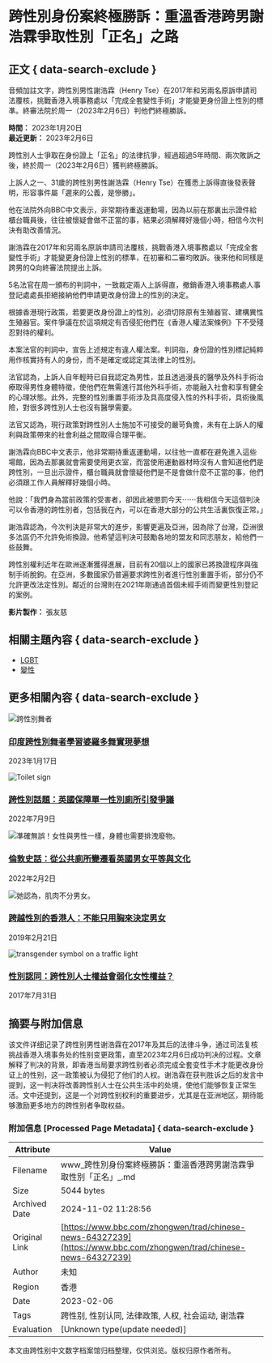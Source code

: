 # 跨性別身份案終極勝訴：重溫香港跨男謝浩霖爭取性別「正名」之路

## 正文 { data-search-exclude }


音頻加註文字，跨性別男性謝浩霖（Henry Tse）在2017年和另兩名原訴申請司法覆核，挑戰香港入境事務處以「完成全套變性手術」才能變更身份證上性別的標凖。終審法院於周一（2023年2月6日）判他們終極勝訴。

**時間：** 2023年1月20日  
**最近更新：** 2023年2月6日  

跨性別人士爭取在身份證上「正名」的法律抗爭，經過超過5年時間、兩次敗訴之後，終於周一（2023年2月6日）獲判終極勝訴。

上訴人之一、31歲的跨性別男性謝浩霖（Henry Tse）在獲悉上訴得直後發表聲明，形容事件屬「遲來的公義，是慘勝」。

他在法院外向BBC中文表示，非常期待重返運動場，因為以前在那裏出示證件給櫃台職員後，往往被懷疑會做不正當的事，結果必須解釋好幾個小時，相信今次判決有助改善情況。

謝浩霖在2017年和另兩名原訴申請司法覆核，挑戰香港入境事務處以「完成全套變性手術」才能變更身份證上性別的標凖，在初審和二審均敗訴。後來他和同樣是跨男的Q向終審法院提出上訴。

5名法官在周一頒布的判詞中，一致裁定兩人上訴得直，撤銷香港入境事務處人事登記處處長拒絕接納他們申請更改身份證上的性別的決定。

根據香港現行政策，若要更改身份證上的性別，必須切除原有生殖器官、建構異性生殖器官。案件爭議在於這項規定有否侵犯他們在《香港人權法案條例》下不受殘忍對待的權利。

本案法官的判詞中，宣告上述規定有違人權法案。判詞指，身份證的性別標記純粹用作核實持有人的身份，而不是確定或認定其法律上的性別。

法官認為，上訴人自年輕時已自我認定為男性，並且透過漫長的醫學及外科手術治療取得男性身體特徵，使他們在無需進行其他外科手術，亦能融入社會和享有健全的心理狀態。此外，完整的性別重置手術涉及具高度侵入性的外科手術，具術後風險，對很多跨性別人士也沒有醫學需要。

法官又認為，現行政策對跨性別人士施加不可接受的嚴苛負擔，未有在上訴人的權利與政策帶來的社會利益之間取得合理平衡。

謝浩霖向BBC中文表示，他非常期待重返運動場，以往他一直都在避免進入這些場館，因為去那裏就會需要使用更衣室，而當使用運動器材時沒有人會知道他們是跨性別，一旦出示證件，櫃台職員就會懷疑他們是不是會做什麼不正當的事，他們必須跟工作人員解釋好幾個小時。

他說：「我們身為當前政策的受害者，卻因此被懲罰今天⋯⋯我相信今天這個判決可以令香港的跨性別者，包括我在內，可以在香港大部分的公共生活裏恢復正常。」

謝浩霖認為，今次判決是非常大的進步，影響更遍及亞洲，因為除了台灣，亞洲很多法區仍不允許免術換證。他希望這判決可鼓勵各地的盟友和同志朋友，給他們一些鼓舞。

跨性別權利近年在歐洲逐漸獲得進展，目前有20個以上的國家已將換證程序與強制手術脫鉤。在亞洲，多數國家仍普遍要求跨性別者進行性別重置手術，部分仍不允許更改法定性別。鄰近的台灣則在2021年剛通過首個未經手術而變更性別登記的案例。

**影片製作：** 張友慈

## 相關主題內容 { data-search-exclude }

-   [LGBT](/zhongwen/trad/topics/c32p4k5ymqet)
-   [變性](/zhongwen/trad/topics/cyz124gjw4mt)

## 更多相關內容 { data-search-exclude }

![跨性別舞者](https://ichef.bbci.co.uk/ace/ws/660/cpsprodpb/16B5E/production/_128322039_p0dww59d.jpg.webp)  
### [印度跨性別舞者學習婆羅多舞實現夢想](/zhongwen/trad/world-64294581)  
2023年1月17日  

![Toilet sign](https://ichef.bbci.co.uk/ace/ws/660/cpsprodpb/B6DF/production/_125751864_mediaitem125751863.jpg.webp)  
### [跨性別話題：英國保障單一性別廁所引發爭議](/zhongwen/trad/uk-62050253)  
2022年7月9日  

![凖確無誤！女性與男性一樣，身體也需要排洩廢物。](https://ichef.bbci.co.uk/ace/ws/660/cpsprodpb/CD8E/production/_122622625_d0851ebb-9998-4744-b126-f923293ccdea.jpg.webp)  
### [倫敦史話：從公共廁所變遷看英國男女平等與文化](/zhongwen/trad/uk-60025903)  
2022年2月2日  

![她認為，肌肉不分男女。](https://ichef.bbci.co.uk/ace/ws/660/cpsprodpb/16C0A/production/_105749139_copyofvanproam18-014609.jpg.webp)  
### [跨越性別的香港人：不能只用胸來決定男女](/zhongwen/trad/chinese-news-46450690)  
2019年2月21日  

![transgender symbol on a traffic light](https://ichef.bbci.co.uk/ace/ws/660/cpsprodpb/5EAC/production/_97063242_hi039937038.jpg.webp)  
### [性別認同：跨性別人士權益會弱化女性權益？](/zhongwen/trad/uk-40772676)  
2017年7月31日  

## 摘要与附加信息

<!-- tcd_abstract -->
该文件详细记录了跨性别男性谢浩霖在2017年及其后的法律斗争，通过司法复核挑战香港入境事务处的性别变更政策，直至2023年2月6日成功判决的过程。文章解释了判决的背景，即香港当局要求跨性别者必须完成全套变性手术才能更改身份证上的性别，这一政策被认为侵犯了他们的人权。谢浩霖在获判胜诉之后的发言中提到，这一判决将改善跨性别人士在公共生活中的处境，使他们能够恢复正常生活。文中还提到，这是一个对跨性别权利的重要进步，尤其是在亚洲地区，期待能够激励更多地方的跨性别者争取权益。
<!-- tcd_abstract_end -->

### 附加信息 [Processed Page Metadata] { data-search-exclude }

| Attribute       | Value                                  |
|-----------------|----------------------------------------|
| Filename        | www_跨性別身份案終極勝訴：重溫香港跨男謝浩霖爭取性別「正名」_.md                             |
| Size            | 5044 bytes                           |
| Archived Date   | 2024-11-02 11:28:56                             |
| Original Link   | [https://www.bbc.com/zhongwen/trad/chinese-news-64327239](https://www.bbc.com/zhongwen/trad/chinese-news-64327239)                       |
| Author          | 未知                               |
| Region          | 香港                               |
| Date            | 2023-02-06                                 |
| Tags            | 跨性别, 性别认同, 法律政策, 人权, 社会运动, 谢浩霖                                 |
| Evaluation            | [Unknown type(update needed)]                                 |
<!-- tcd_table_end -->

本文由跨性别中文数字档案馆归档整理，仅供浏览。版权归原作者所有。
